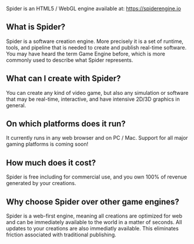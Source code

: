 Spider is an HTML5 / WebGL engine available at: https://spiderengine.io

## What is Spider?
Spider is a software creation engine. More precisely it is a set of runtime, tools, and pipeline that is needed to create and publish real-time software. You may have heard the term Game Engine before, which is more commonly used to describe what Spider represents.

## What can I create with Spider?
You can create any kind of video game, but also any simulation or software that may be real-time, interactive, and have intensive 2D/3D graphics in general.

## On which platforms does it run?
It currently runs in any web browser and on PC / Mac. Support for all major gaming platforms is coming soon!

## How much does it cost?
Spider is free including for commercial use, and you own 100% of revenue generated by your creations.

## Why choose Spider over other game engines?
Spider is a web-first engine, meaning all creations are optimized for web and can be immediately available to the world in a matter of seconds. All updates to your creations are also immediatly available. This eliminates friction associated with traditional publishing.
